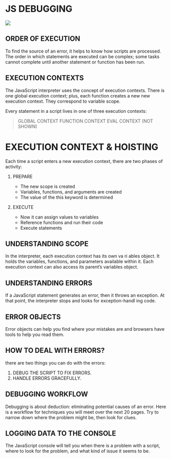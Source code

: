 # JS DEBUGGING 

![](https://www.lambdatest.com/blog/wp-content/uploads/2018/07/534-x-300-5.jpg)

## ORDER OF EXECUTION

To find the source of an error, it helps to know how scripts are processed. The order in which statements are executed can be complex; some tasks cannot complete until another statement or function has been run.

## EXECUTION CONTEXTS

The JavaScript interpreter uses the concept of execution contexts. There is one global execution context; plus, each function creates a new new execution context. They correspond to variable scope.

Every statement in a script lives in one of three execution contexts:

> GLOBAL CONTEXT
> FUNCTION CONTEXT
> EVAL CONTEXT (NOT SHOWN)


# EXECUTION CONTEXT & HOISTING

Each time a script enters a new execution context, there are two phases of activity:

1. PREPARE

    * The new scope is created
    * Variables, functions, and arguments are created
    * The value of the this keyword is determined

2. EXECUTE

    * Now it can assign values to variables
    * Reference functions and run their code
    * Execute statements


## UNDERSTANDING SCOPE

In the interpreter, each execution context has its own va ri ables object. It holds the variables, functions, and parameters available within it. Each execution context can also access its parent’s variables object.

## UNDERSTANDING ERRORS

If a JavaScript statement generates an error, then it throws an exception. At that point, the interpreter stops and looks for exception-handl ing code.

## ERROR OBJECTS

Error objects can help you find where your mistakes are and browsers have tools to help you read them.

## HOW TO DEAL WITH ERRORS?

there are two things you can do with the errors:

1. DEBUG THE SCRIPT TO FIX ERRORS.
2. HANDLE ERRORS GRACEFULLY.


## DEBUGGING WORKFLOW

Debugging is about deduction: eliminating potential causes of an error. Here is a workflow for techniques you will meet over the next 20 pages. Try to narrow down where the problem might be, then look for clues.

## LOGGING DATA TO THE CONSOLE
The JavaScript console will tell you when there is a problem with a script, where to look for the problem, and what kind of issue it seems to be.